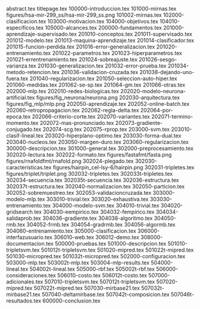 abstract.tex
titlepage.tex
100000-introduccion.tex
101000-mirnas.tex
figures/hsa-mir-299_ss/hsa-mir-299_ss.png
101002-mirnas.tex
102000-clasificacion.tex
103000-motivacion.tex
104000-objetivos.tex
104010-especificos.tex
105000-alcances.tex
200000-fundamentos.tex
201000-aprendizaje-supervisado.tex
201010-conceptos.tex
201011-supervisado.tex
201012-modelo.tex
201013-maquina-aprendizaje.tex
201014-clasificador.tex
201015-funcion-perdida.tex
201016-error-generalizacion.tex
201020-entrenamiento.tex
201022-parametros.tex
201023-hiperparametros.tex
201021-errentrenamiento.tex
201024-sobreajuste.tex
201026-sesgo-varianza.tex
201030-generalizacion.tex
201032-error-prueba.tex
201034-metodo-retencion.tex
201036-validacion-cruzada.tex
201038-dejando-uno-fuera.tex
201040-regularizacion.tex
201050-seleccion-auto-hiper.tex
201060-medidas.tex
201062-se-sp.tex
201064-gm.tex
201066-otras.tex
202000-mlp.tex
202010-redes-biologicas.tex
202020-modelo-neurona-artificial.tex
figures/fig_neurona/neurona.png
202030-arquitectura.tex
figures/fig_mlp/mlp.png
202050-aprendizaje.tex
202052-online-batch.tex
202060-retropropagacion.tex
202062-regla-delta.tex
202064-por-epoca.tex
202066-criterio-corte.tex
202070-variantes.tex
202071-termino-momento.tex
202072-mas-pronunciado.tex
202073-gradiente-conjugado.tex
202074-scg.tex
202075-rprop.tex
203000-svm.tex
203010-clasif-lineal.tex
203020-hiperplano-optimo.tex
203030-forma-dual.tex
203040-nucleos.tex
203050-margen-duro.tex
203060-regularizacion.tex
300000-descripcion.tex
301000-general.tex
302000-preprocesamiento.tex
302020-lectura.tex
302022-formato.tex
figures/fastafmt/fasta.png
figures/rnafoldfmt/rnafold.png
302024-plegado.tex
302030-caracteristicas.tex
figures/hairpin_cel-lsy-6/hairpin.png
302031-tripletes.tex
figures/triplet/triplet.png
302032-tripletes.tex
302033t-tripletes.tex
302034-secuencia.tex
302035t-secuencia.tex
302036-estructura.tex
302037t-estructura.tex
302040-normalizacion.tex
302050-particion.tex
302052-sobremuestreo.tex
302053-validacioncruzada.tex
303000-modelo-mlp.tex
303010-trivial.tex
303020-exhaustiva.tex
303030-entrenamiento.tex
304000-modelo-svm.tex
304010-trivial.tex
304020-gridsearch.tex
304030-eempirico.tex
304032-fempirico.tex
304034-salidaprob.tex
304036-gradiente.tex
304038-algoritmo.tex
304050-rmb.tex
304052-frmb.tex
304054-gradrmb.tex
304056-algormb.tex
304060-entrenamiento.tex
305000-clasificacion.tex
306000-interfazusuario.tex
306010-web.tex
306012-demo.tex
308000-documentacion.tex
500000-pruebas.tex
501000-descripcion.tex
501010-tripletsvm.tex
501012t-tripletsvm.tex
501020-mipred.tex
501022t-mipred.tex
501030-micropred.tex
501032t-micropred.tex
502000-configuracion.tex
503000-mlp.tex
503002t-mlp.tex
503004-mlp-results.tex
504000-lineal.tex
504002t-lineal.tex
505000-rbf.tex
505002t-rbf.tex
506000-consideraciones.tex
506010-costo.tex
506012t-costo.tex
507000-adicionales.tex
507010-tripletsvm.tex
507012t-tripletsvm.tex
507020-mipred.tex
507022t-mipred.tex
507030-mirbase21.tex
507032t-mirbase21.tex
507040-deltamirbase.tex
507042t-composicion.tex
507046t-resultados.tex
600000-conclusion.tex

